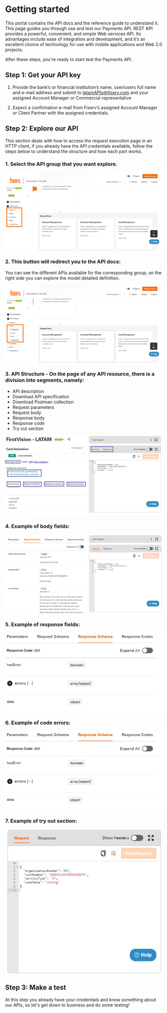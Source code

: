 # Getting started

This portal contains the API docs and the reference guide to understand it. This page guides you through use and test our Payments API. REST API provides a powerful, convenient, and simple Web services API. Its advantages include ease of integration and development, and it’s an excellent choice of technology for use with mobile applications and Web 2.0 projects.

After these steps, you're ready to start test the Payments API.

## Step 1: Get your API key

1. Provide the bank’s or financial institution’s name, user/users full name and e-mail address and submit to latamAPIs@fiserv.com and your assigned Account Manager or Commercial representative

2. Expect a confirmation e-mail from Fiserv’s assigned Account Manager or Client Partner with the assigned credentials.

## Step 2: Explore our API

This section deals with how to access the request execution page in an HTTP client, if you already have the API credentials available, follow the steps below to understand the structure and how each part works.

### 1. Select the API group that you want explore.

![Getting started 1!](/assets/images/getting-started-1.jpg "Getting started 1")

### 2. This button will redirect you to the API docs:

You can see the different APIs available for the corresponding group, on the right side you can explore the model detailed definition.

![Getting started 2!](/assets/images/getting-started-2.jpg "Getting started 2")

### 3. API Structure - On the page of any API resource, there is a division into segments, namely:

- API description
- Download API specification
- Download Postman collection
- Request parameters
- Request body
- Response body
- Response code
- Try out section

![Getting started 3!](/assets/images/getting-started-3.jpg "Getting started 3")

### 4. Example of body fields:

![Getting started 4!](/assets/images/getting-started-4.jpg "Getting started 4")

### 5. Example of response fields:

![Getting started 5!](/assets/images/getting-started-5.jpg "Getting started 5")

### 6. Example of code errors:

![Getting started 6!](/assets/images/getting-started-6.jpg "Getting started 6")

### 7. Example of try out section:

![Getting started 7!](/assets/images/getting-started-7.jpg "Getting started 7")

## Step 3: Make a test

At this step you already have your credentials and know something about our APIs, so let's get down to business and do some testing!

